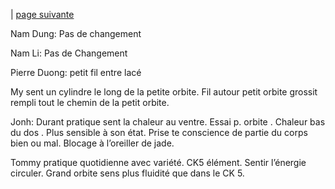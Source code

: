  | [page suivante](2024-05-05-02.md)

Nam Dung: Pas de changement

Nam Li: Pas de Changement

Pierre Duong: petit fil entre lacé

My sent un cylindre le long de la petite orbite. Fil autour petit orbite grossit rempli tout le chemin de la petit orbite.

Jonh: Durant pratique sent la chaleur au ventre. Essai p. orbite . Chaleur bas du dos . Plus sensible à son état. Prise te conscience de partie du corps bien ou mal. Blocage à l’oreiller de jade.

Tommy pratique quotidienne avec variété. CK5 élément. Sentir l’énergie circuler. 
Grand orbite sens plus fluidité que dans le CK 5.

